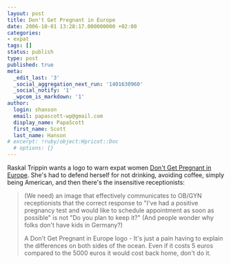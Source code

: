 ```yaml
---
layout: post
title: Don't Get Pregnant in Europe
date: 2006-10-01 13:28:17.000000000 +02:00
categories:
- expat
tags: []
status: publish
type: post
published: true
meta:
  _edit_last: '3'
  _social_aggregation_next_run: '1401630960'
  _social_notify: '1'
  _wpcom_is_markdown: '1'
author:
  login: shanson
  email: papascott-wp@gmail.com
  display_name: PapaScott
  first_name: Scott
  last_name: Hanson
# excerpt: !ruby/object:Hpricot::Doc
  # options: {}
---
```

<p>Raskal Trippin wants a logo to warn expat women <a href="http://raskal.typepad.com/raskal_trippin/2006/10/dont_get_pregna.html">Don't Get Pregnant in Europe</a>. She's had to defend herself for not drinking, avoiding coffee, simply being American, and then there's the insensitive receptionists:</p>
<blockquote><p>
  (We need) an image that effectively communicates to OB/GYN receptionists that the correct response to "I've had a positive pregnancy test and would like to schedule appointment as soon as possible" is not "Do you plan to keep it?" (And people wonder why folks don't have kids in Germany?)</p>
<p>  A Don't Get Pregnant in Europe logo - It's just a pain having to explain the differences on both sides of the ocean. Even if it costs 5 euros compared to the 5000 euros it would cost back home, don't do it.
</p></blockquote>

